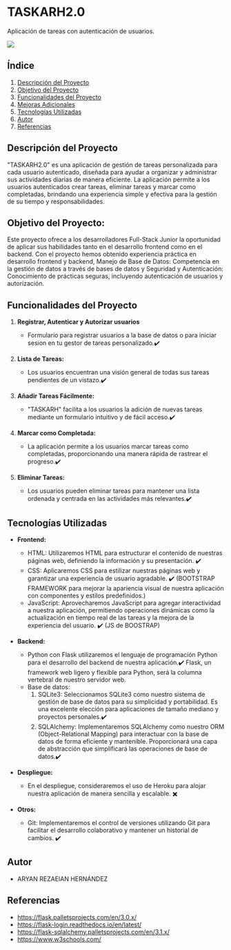 # TASKARH2.0
Aplicación de tareas con autenticación de usuarios.

<p align="left">
   <img src="https://img.shields.io/badge/STATUS-EN%20DESAROLLO-green">
   </p>
   
   ## Índice

1. [Descripción del Proyecto](#descripción-del-proyecto)
2. [Objetivo del Proyecto](#objetivo-del-proyecto)
3. [Funcionalidades del Proyecto](#funcionalidades-del-proyecto)
4. [Mejoras Adicionales](#mejoras-adicionales)
5. [Tecnologías Utilizadas](#tecnologías-utilizadas)
6. [Autor](#autor)
7. [Referencias](#referencias)


  ## Descripción del Proyecto


"TASKARH2.0" es una aplicación de gestión de tareas personalizada para cada usuario autenticado, diseñada para ayudar a organizar y administrar sus actividades diarias de manera eficiente. La aplicación permite a los usuarios autenticados crear tareas, eliminar tareas y marcar como completadas, brindando una experiencia simple y efectiva para la gestión de su tiempo y responsabilidades.

## Objetivo del Proyecto:

Este proyecto ofrece a los desarrolladores Full-Stack Junior la oportunidad de aplicar sus habilidades tanto en el desarrollo frontend como en el backend. Con el proyecto hemos obtenido experiencia práctica en desarrollo frontend y backend, Manejo de Base de Datos: Competencia en la gestión de datos a través de bases de datos y Seguridad y Autenticación: Conocimiento de prácticas seguras, incluyendo autenticación de usuarios y autorización.

## Funcionalidades del Proyecto

1. **Registrar, Autenticar y Autorizar usuarios**
     - Formulario para registrar usuarios a la base de datos o para iniciar sesion en tu gestor de tareas personalizado.✔️
       
2. **Lista de Tareas:**
   - Los usuarios encuentran una visión general de todas sus tareas pendientes de un vistazo.✔️

3. **Añadir Tareas Fácilmente:**
   - "TASKARH" facilita a los usuarios la adición de nuevas tareas mediante un formulario intuitivo y de fácil acceso.✔️

4. **Marcar como Completada:**
   - La aplicación permite a los usuarios marcar tareas como completadas, proporcionando una manera rápida de rastrear el progreso.✔️

5. **Eliminar Tareas:**
   - Los usuarios pueden eliminar tareas para mantener una lista ordenada y centrada en las actividades más relevantes.✔️

## Tecnologías Utilizadas

- **Frontend:**
  - HTML: Utilizaremos HTML para estructurar el contenido de nuestras páginas web, definiendo la información y su presentación. ✔️
  - CSS: Aplicaremos CSS para estilizar nuestras páginas web y garantizar una experiencia de usuario agradable. ✔️
    (BOOTSTRAP FRAMEWORK para mejorar la apariencia visual de nuestra aplicación con componentes y estilos predefinidos.)
  - JavaScript: Aprovecharemos JavaScript para agregar interactividad a nuestra aplicación, permitiendo operaciones dinámicas como la actualización en tiempo real de las tareas y la mejora de la experiencia del usuario. ✔️ (JS de BOOSTRAP)

- **Backend:**
  - Python con Flask utilizaremos el lenguaje de programación Python para el desarrollo del backend de nuestra aplicación.✔️
    Flask, un framework web ligero y flexible para Python, será la columna vertebral de nuestro servidor web.
  - Base de datos:
    1. SQLite3: Seleccionamos SQLite3 como nuestro sistema de gestión de base de datos para su simplicidad y portabilidad. Es una excelente elección para aplicaciones de tamaño mediano y proyectos personales.✔️
    2. SQLAlchemy: Implementaremos SQLAlchemy como nuestro ORM (Object-Relational Mapping) para interactuar con la base de datos de forma eficiente y mantenible. Proporcionará una capa de abstracción que simplificará las operaciones de base de datos.✔️


- **Despliegue:**
  - En el despliegue, consideraremos el uso de Heroku para alojar nuestra aplicación de manera sencilla y escalable. ✖️

  
- **Otros:**
  - Git: Implementaremos el control de versiones utilizando Git para facilitar el desarrollo colaborativo y mantener un historial de cambios. ✔️
    
## Autor

- ARYAN REZAEIAN HERNÁNDEZ

## Referencias

- https://flask.palletsprojects.com/en/3.0.x/
- https://flask-login.readthedocs.io/en/latest/
- https://flask-sqlalchemy.palletsprojects.com/en/3.1.x/
- https://www.w3schools.com/
  

